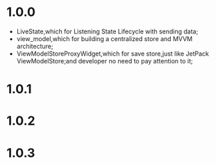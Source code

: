 # 1.0.0
- LiveState,which for Listening State Lifecycle with sending data;
- view_model,which for building a centralized store and MVVM architecture;
- ViewModelStoreProxyWidget,which for save store,just like JetPack ViewModelStore;and developer no need to pay attention to it;

# 1.0.1

# 1.0.2

# 1.0.3

